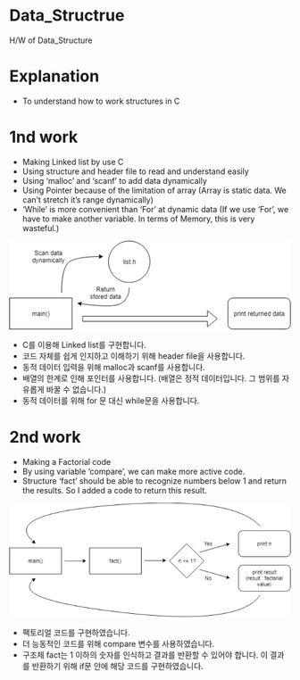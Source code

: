 <h1 id="data_structrue">Data_Structrue</h1>
<p>H/W of Data_Structure</p>
<h1 id="explanation">Explanation</h1>
<ul>
<li>To understand how to work structures in C</li>
</ul>
<h1 id="nd-work">1nd work</h1>
<ul>
<li>Making Linked list by use C</li>
<li>Using structure and header file to read and understand easily</li>
<li>Using ‘malloc’ and ‘scanf’ to add data dynamically</li>
<li>Using Pointer because of the limitation of array (Array is static data. We can’t stretch it’s range dynamically)</li>
<li>‘While’ is more convenient than ‘For’ at dynamic data (If we use ‘For’, we have to make another variable. In terms of Memory, this is very wasteful.)</li>
</ul>
<p><img src="./img/Dia_proj1.png" alt="Dia_proj1"></p>
<ul>
<li>C를 이용해 Linked list를 구현합니다.</li>
<li>코드 자체를 쉽게 인지하고 이해하기 위해 header file을 사용합니다.</li>
<li>동적 데이터 입력을 위해 malloc과 scanf를 사용합니다.</li>
<li>배열의 한계로 인해 포인터를 사용합니다. (배열은 정적 데이터입니다. 그 범위를 자유롭게 바꿀 수 없습니다.)</li>
<li>동적 데이터를 위해 for 문 대신 while문을 사용합니다.</li>
</ul>
<h1 id="nd-work-1">2nd work</h1>
<ul>
<li>Making a Factorial code</li>
<li>By using variable ‘compare’, we can make more active code.</li>
<li>Structure ‘fact’ should be able to recognize numbers below 1 and return the results. So I added a code to return this result.</li>
</ul>
<p><img src="./img/Dia_proj2.png" alt="Dia_proj2"></p>
<ul>
<li>팩토리얼 코드를 구현하였습니다.</li>
<li>더 능동적인 코드를 위해 compare 변수를 사용하였습니다.</li>
<li>구조체 fact는 1 이하의 숫자를 인식하고 결과를 반환할 수 있어야 합니다. 이 결과를 반환하기 위해 if문 안에 해당 코드를 구현하였습니다.</li>
</ul>

